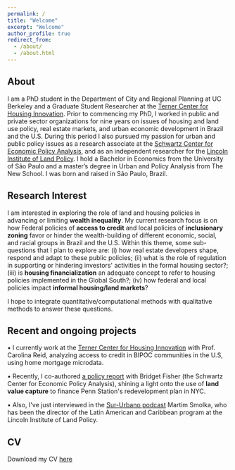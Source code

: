 ```yaml
---
permalink: /
title: "Welcome"
excerpt: "Welcome"
author_profile: true
redirect_from: 
  - /about/
  - /about.html
---
```

## About
I am a PhD student in the Department of City and Regional Planning at UC Berkeley and a Graduate Student Researcher at the [Terner Center for Housing Innovation](https://ternercenter.berkeley.edu/). Prior to commencing my PhD, I worked in public and private sector organizations for nine years on issues of housing and land use policy, real estate markets, and urban economic development in Brazil and the U.S. During this period I also pursued my passion for urban and public policy issues as a research associate at the [Schwartz Center for Economic Policy Analysis](https://www.economicpolicyresearch.org/), and as an independent researcher for the [Lincoln Institute of Land Policy](https://www.lincolninst.edu/).  I hold a Bachelor in Economics from the University of São Paulo and a master’s degree in Urban and Policy Analysis from The New School. I was born and raised in São Paulo, Brazil.

## Research Interest
I am interested in exploring the role of land and housing policies in advancing or limiting **wealth inequality**. My current research focus is on how Federal policies of **access to credit** and local policies of **inclusionary zoning** favor or hinder the wealth-building of different economic, social, and racial groups in Brazil and the U.S. Within this theme, some sub-questions that I plan to explore are: (i) how real estate developers shape, respond and adapt to these public policies; (ii) what is the role of regulation in supporting or hindering investors' activities in the formal housing sector?; (iii) is **housing financialization** an adequate concept to refer to housing policies implemented in the Global South?; (iv) how federal and local policies impact **informal housing/land markets**?

I hope to integrate quantitative/computational methods with qualitative methods to answer these questions.

## Recent and ongoing projects
 • I currently work at the [Terner Center for Housing Innovation](https://ternercenter.berkeley.edu/) with Prof. Carolina Reid, analyzing access to credit in BIPOC communities in the U.S, using home mortgage microdata.

 • Recently, I co-authored [a policy report](https://reinventalbany.org/wp-content/uploads/2022/07/Reinvent-Albany_SCEPA-Penn-Station-Redevelopment-Report-2022-July-12.pdf) with Bridget Fisher (the Schwartz Center for Economic Policy Analysis), shining a light onto the use of **land value capture** to finance Penn Station's redevelopment plan in NYC.

 • Also, I've just interviewed in the [Sur-Urbano podcast](https://open.spotify.com/episode/1hD093fkWBYB0S6f2h3epH) Martim Smolka, who has been the director of the Latin American and Caribbean program at the Lincoln Institute of Land Policy.

## CV
Download my CV [here](https://drive.google.com/file/d/1_Vs8G0DBFP1Rl-pIpTePzuPEj3olOU-C/view)
